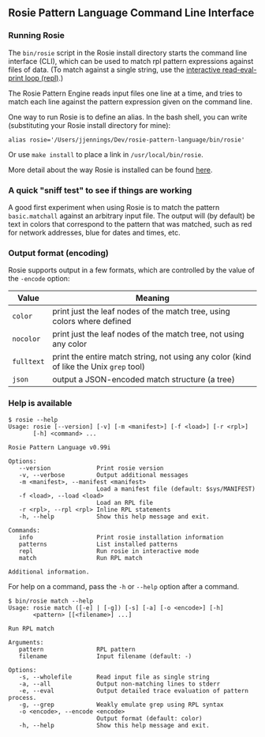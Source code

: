 <!--  -*- Mode: GFM; -*-                                                     -->
<!--                                                                         -->
<!--  cli.md                                                                 -->
<!--                                                                         -->
<!--  © Copyright IBM Corporation 2016.                                      -->
<!--  LICENSE: MIT License (https://opensource.org/licenses/mit-license.html)-->
<!--  AUTHOR: Jamie A. Jennings                                              -->

## Rosie Pattern Language Command Line Interface

### Running Rosie

The `bin/rosie` script in the Rosie install directory starts the command line interface (CLI), which can be used to match rpl pattern expressions against files of data.  (To match against a single string, use the [interactive read-eval-print loop (repl)](repl.md).)

The Rosie Pattern Engine reads input files one line at a time, and tries to match each line against the pattern expression given on the command line.

One way to run Rosie is to define an alias.  In the bash shell, you can write (substituting your Rosie install directory for mine):

```
alias rosie='/Users/jjennings/Dev/rosie-pattern-language/bin/rosie'
``` 

Or use `make install` to place a link in `/usr/local/bin/rosie`.

More detail about the way Rosie is installed can be found [here](install.md).


### A quick "sniff test" to see if things are working

A good first experiment when using Rosie is to match the pattern `basic.matchall` against an arbitrary input file.  The output will (by default) be text in colors that correspond to the pattern that was matched, such as red for network addresses, blue for dates and times, etc.

### Output format (encoding)

Rosie supports output in a few formats, which are controlled by the value of the `-encode` option:

| Value     | Meaning |
| --------- | ------- |
| `color`   | print just the leaf nodes of the match tree, using colors where defined |
| `nocolor` | print just the leaf nodes of the match tree, not using any color |
| `fulltext`| print the entire match string, not using any color (kind of like the Unix `grep` tool) |
| `json`    | output a JSON-encoded match structure (a tree) |


### Help is available

``` 
$ rosie --help
Usage: rosie [--version] [-v] [-m <manifest>] [-f <load>] [-r <rpl>]
       [-h] <command> ...

Rosie Pattern Language v0.99i

Options:
   --version             Print rosie version
   -v, --verbose         Output additional messages
   -m <manifest>, --manifest <manifest>
                         Load a manifest file (default: $sys/MANIFEST)
   -f <load>, --load <load>
                         Load an RPL file
   -r <rpl>, --rpl <rpl> Inline RPL statements
   -h, --help            Show this help message and exit.

Commands:
   info                  Print rosie installation information
   patterns              List installed patterns
   repl                  Run rosie in interactive mode
   match                 Run RPL match

Additional information.
```

For help on a command, pass the `-h` or `--help` option after a command.
```
$ bin/rosie match --help
Usage: rosie match ([-e] | [-g]) [-s] [-a] [-o <encode>] [-h]
       <pattern> [[<filename>] ...]

Run RPL match

Arguments:
   pattern               RPL pattern
   filename              Input filename (default: -)

Options:
   -s, --wholefile       Read input file as single string
   -a, --all             Output non-matching lines to stderr
   -e, --eval            Output detailed trace evaluation of pattern process.
   -g, --grep            Weakly emulate grep using RPL syntax
   -o <encode>, --encode <encode>
                         Output format (default: color)
   -h, --help            Show this help message and exit.
```
